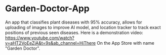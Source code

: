 # Garden-Doctor-App
An app that classifies plant diseases with 95% accuracy, allows for uploading of images to improve AI model, and location tracker to track exact positions of previous seen diseases. Here is a demonstration video: https://www.youtube.com/watch?v=aHT2VoEeZiA&t=9s&ab_channel=HiThere
On the App Store with name "Garden Doctor". 
